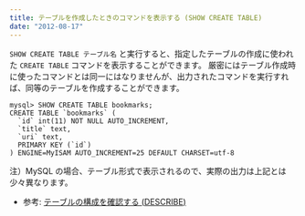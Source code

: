 ```yaml
---
title: テーブルを作成したときのコマンドを表示する (SHOW CREATE TABLE)
date: "2012-08-17"
---
```


`SHOW CREATE TABLE テーブル名` と実行すると、指定したテーブルの作成に使われた `CREATE TABLE` コマンドを表示することができます。
厳密にはテーブル作成時に使ったコマンドとは同一にはなりませんが、出力されたコマンドを実行すれば、同等のテーブルを作成することができます。

~~~
mysql> SHOW CREATE TABLE bookmarks;
CREATE TABLE `bookmarks` (
  `id` int(11) NOT NULL AUTO_INCREMENT,
  `title` text,
  `uri` text,
  PRIMARY KEY (`id`)
) ENGINE=MyISAM AUTO_INCREMENT=25 DEFAULT CHARSET=utf-8
~~~

注）MySQL の場合、テーブル形式で表示されるので、実際の出力は上記とは少々異なります。

- 参考: [テーブルの構成を確認する (DESCRIBE)](describe-table.html)

